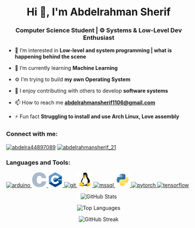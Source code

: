 <h1 align="center">Hi 👋, I'm Abdelrahman Sherif</h1>
<h3 align="center">Computer Science Student | ⚙️ Systems & Low-Level Dev Enthusiast</h3>

- 🔭 I’m interested in **Low-level and system programming | what is happening behind the scene**

- 🌱 I’m currently learning **Machine Learning**

- ⚙️ I’m trying to build **my own Operating System**

- 🤝 I enjoy contributing with others to develop **software systems**

- 📫 How to reach me **abdelrahmansherif1106@gmail.com**

- ⚡ Fun fact **Struggling to install and use Arch Linux, Love assembly**




<h3 align="left">Connect with me:</h3>
<p align="left">
<a href="https://twitter.com/abdelra44897089" target="blank"><img align="center" src="https://raw.githubusercontent.com/rahuldkjain/github-profile-readme-generator/master/src/images/icons/Social/twitter.svg" alt="abdelra44897089" height="30" width="40" /></a>
<a href="https://www.leetcode.com/abdelrahmansherif_21" target="blank"><img align="center" src="https://raw.githubusercontent.com/rahuldkjain/github-profile-readme-generator/master/src/images/icons/Social/leet-code.svg" alt="abdelrahmansherif_21" height="30" width="40" /></a>
</p>

<h3 align="left">Languages and Tools:</h3>
<p align="left"> <a href="https://www.arduino.cc/" target="_blank" rel="noreferrer"> <img src="https://cdn.worldvectorlogo.com/logos/arduino-1.svg" alt="arduino" width="40" height="40"/> </a> <a href="https://www.cprogramming.com/" target="_blank" rel="noreferrer"> <img src="https://raw.githubusercontent.com/devicons/devicon/master/icons/c/c-original.svg" alt="c" width="40" height="40"/> </a> <a href="https://www.w3schools.com/cpp/" target="_blank" rel="noreferrer"> <img src="https://raw.githubusercontent.com/devicons/devicon/master/icons/cplusplus/cplusplus-original.svg" alt="cplusplus" width="40" height="40"/> </a> <a href="https://git-scm.com/" target="_blank" rel="noreferrer"> <img src="https://www.vectorlogo.zone/logos/git-scm/git-scm-icon.svg" alt="git" width="40" height="40"/> </a> <a href="https://www.linux.org/" target="_blank" rel="noreferrer"> <img src="https://raw.githubusercontent.com/devicons/devicon/master/icons/linux/linux-original.svg" alt="linux" width="40" height="40"/> </a> <a href="https://www.microsoft.com/en-us/sql-server" target="_blank" rel="noreferrer"> <img src="https://www.svgrepo.com/show/303229/microsoft-sql-server-logo.svg" alt="mssql" width="40" height="40"/> </a> <a href="https://www.python.org" target="_blank" rel="noreferrer"> <img src="https://raw.githubusercontent.com/devicons/devicon/master/icons/python/python-original.svg" alt="python" width="40" height="40"/> </a> <a href="https://pytorch.org/" target="_blank" rel="noreferrer"> <img src="https://www.vectorlogo.zone/logos/pytorch/pytorch-icon.svg" alt="pytorch" width="40" height="40"/> </a> <a href="https://www.tensorflow.org" target="_blank" rel="noreferrer"> <img src="https://www.vectorlogo.zone/logos/tensorflow/tensorflow-icon.svg" alt="tensorflow" width="40" height="40"/> </a> </p>

<p align="center">
  <img src="https://github-readme-stats.vercel.app/api?username=abdelrahmansherif-00000001&show_icons=true&theme=radical" alt="GitHub Stats" />
</p>

<p align="center">
  <img src="https://github-readme-stats.vercel.app/api/top-langs/?username=abdelrahmansherif-00000001&layout=compact&theme=radical" alt="Top Languages" />
</p>

<p align="center">
  <img src="https://streak-stats.demolab.com?user=abdelrahmansherif-00000001&theme=radical&hide_border=false" alt="GitHub Streak" />
</p>
